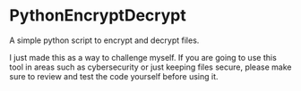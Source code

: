 # PythonEncryptDecrypt
A simple python script to encrypt and decrypt files.

I just made this as a way to challenge myself. If you are going to use this tool in areas such as cybersecurity or just keeping files secure, please make sure to review and test the code yourself before using it.
